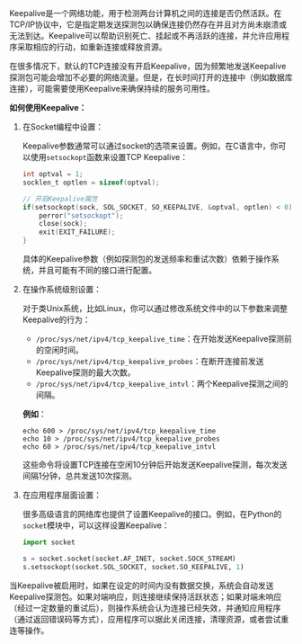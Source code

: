 Keepalive是一个网络功能，用于检测两台计算机之间的连接是否仍然活跃。在TCP/IP协议中，它是指定期发送探测包以确保连接仍然存在并且对方尚未崩溃或无法到达。Keepalive可以帮助识别死亡、挂起或不再活跃的连接，并允许应用程序采取相应的行动，如重新连接或释放资源。

在很多情况下，默认的TCP连接没有开启Keepalive，因为频繁地发送Keepalive探测包可能会增加不必要的网络流量。但是，在长时间打开的连接中（例如数据库连接），可能需要使用Keepalive来确保持续的服务可用性。

**如何使用Keepalive：**

1. 在Socket编程中设置：

   Keepalive参数通常可以通过socket的选项来设置。例如，在C语言中，你可以使用`setsockopt`函数来设置TCP Keepalive：

   ```c
   int optval = 1;
   socklen_t optlen = sizeof(optval);
   
   // 开启Keepalive属性
   if(setsockopt(sock, SOL_SOCKET, SO_KEEPALIVE, &optval, optlen) < 0) {
       perror("setsockopt");
       close(sock);
       exit(EXIT_FAILURE);
   }
   ```

   具体的Keepalive参数（例如探测包的发送频率和重试次数）依赖于操作系统，并且可能有不同的接口进行配置。

2. 在操作系统级别设置：

   对于类Unix系统，比如Linux，你可以通过修改系统文件中的以下参数来调整Keepalive的行为：

   - `/proc/sys/net/ipv4/tcp_keepalive_time`：在开始发送Keepalive探测前的空闲时间。
   - `/proc/sys/net/ipv4/tcp_keepalive_probes`：在断开连接前发送Keepalive探测的最大次数。
   - `/proc/sys/net/ipv4/tcp_keepalive_intvl`：两个Keepalive探测之间的间隔。

   **例如**：

   ```
   echo 600 > /proc/sys/net/ipv4/tcp_keepalive_time
   echo 10 > /proc/sys/net/ipv4/tcp_keepalive_probes
   echo 60 > /proc/sys/net/ipv4/tcp_keepalive_intvl
   ```

   这些命令将设置TCP连接在空闲10分钟后开始发送Keepalive探测，每次发送间隔1分钟，总共发送10次探测。

3. 在应用程序层面设置：

   很多高级语言的网络库也提供了设置Keepalive的接口。例如，在Python的`socket`模块中，可以这样设置Keepalive：

   ```python
   import socket
   
   s = socket.socket(socket.AF_INET, socket.SOCK_STREAM)
   s.setsockopt(socket.SOL_SOCKET, socket.SO_KEEPALIVE, 1)
   ```

当Keepalive被启用时，如果在设定的时间内没有数据交换，系统会自动发送Keepalive探测包。如果对端响应，则连接继续保持活跃状态；如果对端未响应（经过一定数量的重试后），则操作系统会认为连接已经失效，并通知应用程序（通过返回错误码等方式），应用程序可以据此关闭连接，清理资源，或者尝试重连等操作。